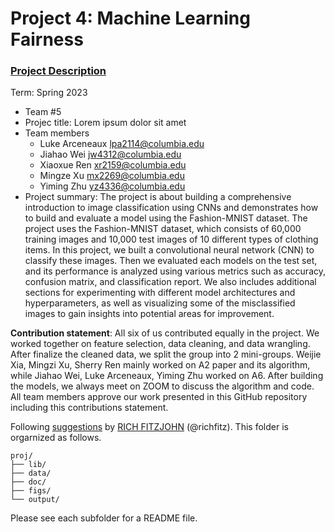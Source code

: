 # Project 4: Machine Learning Fairness

### [Project Description](doc/project4_desc.md)

Term: Spring 2023

+ Team #5
+ Projec title: Lorem ipsum dolor sit amet
+ Team members
	+ Luke Arceneaux	lpa2114@columbia.edu
	+ Jiahao Wei	jw4312@columbia.edu
	+ Xiaoxue Ren	xr2159@columbia.edu
	+ Mingze Xu	mx2269@columbia.edu
	+ Yiming Zhu	yz4336@columbia.edu
+ Project summary: The project is about building a comprehensive introduction to image classification using CNNs and demonstrates how to build and evaluate a model using the Fashion-MNIST dataset. The project uses the Fashion-MNIST dataset, which consists of 60,000 training images and 10,000 test images of 10 different types of clothing items. In this project, we built a convolutional neural network (CNN) to classify these images. Then we evaluated each models on the test set, and its performance is analyzed using various metrics such as accuracy, confusion matrix, and classification report. We also includes additional sections for experimenting with different model architectures and hyperparameters, as well as visualizing some of the misclassified images to gain insights into potential areas for improvement. 
	

**Contribution statement**: 
All six of us contributed equally in the project. We worked together on feature selection, data cleaning, and data wrangling. After finalize the cleaned data, we split the group into 2 mini-groups. Weijie Xia, Mingzi Xu, Sherry Ren mainly worked on A2 paper and its algorithm, while Jiahao Wei, Luke Arceneaux, Yiming Zhu worked on A6. After building the models, we always meet on ZOOM to discuss the algorithm and code. All team members approve our work presented in this GitHub repository including this contributions statement. 


Following [suggestions](http://nicercode.github.io/blog/2013-04-05-projects/) by [RICH FITZJOHN](http://nicercode.github.io/about/#Team) (@richfitz). This folder is orgarnized as follows.

```
proj/
├── lib/
├── data/
├── doc/
├── figs/
└── output/
```

Please see each subfolder for a README file.

